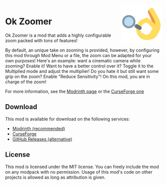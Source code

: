 <img src="./src/main/resources/assets/ok_zoomer/icon.png" align="right" width="128px" alt="Ok Zoomer icon"/>

# Ok Zoomer

Ok Zoomer is a mod that adds a highly configurable zoom packed with tons of features!

By default, an unique take on zooming is provided, however, by configuring this mod through Mod Menu or a file, the zoom can be adapted for your own purposes! Here's an example: want a cinematic camera while zooming? Enable it! Want to have a better control over it? Toggle it to the Multiplied mode and adjust the multiplier! Do you hate it but still want some grip on the zoom? Enable "Reduce Sensitivity"! On this mod, you are in charge of the zoom!

For more information, see the [Modrinth page](https://modrinth.com/mod/ok-zoomer) or the [CurseForge one](https://www.curseforge.com/minecraft/mc-mods/ok-zoomer)

## Download

This mod is available for download on the following services:

- [Modrinth (recommended)](https://modrinth.com/mod/ok-zoomer)
- [CurseForge](https://www.curseforge.com/minecraft/mc-mods/ok-zoomer)
- [GitHub Releases (alternative)](https://github.com/EnnuiL/OkZoomer/releases)

## License

This mod is licensed under the MIT license. You can freely include the mod on any modpack with no permission. Usage of this mod's code on other projects is allowed as long as attribution is given.
